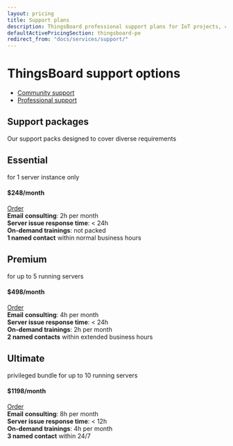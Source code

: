 ```yaml
---
layout: pricing
title: Support plans
description: ThingsBoard professional support plans for IoT projects, cloud infrastructure support
defaultActivePricingSection: thingsboard-pe
redirect_from: "docs/services/support/"
---
```


<div class="container">
    <div class="pricing-header">
       <div class="pricing-hero">
        <div class="pricing-hero-content">
            <h1>ThingsBoard support options</h1>
        </div>
       </div>
       <nav id="inner-navigation" class="inner-navigation">
         <ul id="menu-pricing-navigation-1" class="menu">
            <li id="menu-item-thingsboard-ce" class="menu-item tb-logo">
                <a id="Serv_Support_CS" class="gtm_button" href="javascript:void(0);" onClick="activatePricingSection('thingsboard-ce')
">Community support</a>
            </li>
            <li id="menu-item-thingsboard-pe" class="menu-item tb-logo active">
                <a id="Serv_Support_PS" class="gtm_button" href="javascript:void(0);" onClick="activatePricingSection('thingsboard-pe')
">Professional support</a>
            </li>
         </ul>
       </nav> 
    </div>
    <div class="pricing-header-divider">
    </div>
</div>

<div id="thingsboard-ce" class="pricing-content" style="display: none;">
    <div class="pricing-div">
        <div class="container">
            <div class="pricing-section pricing-community active" id="community">
               <div class="row justify-content-center">
                    <div class="col-md-8 col-lg-6 col-xl-4 mb-4 community-card-to-animate card-to-animate">
                        <div class="pricing-square support-cards">
                            <h2>Community support</h2>
                            <div class="community-support-card">
                                <p>
                                    Community support is free-of-charge option. It is a volunteering initiative, provided by our team. Please, be aware that support is one of ThingsBoard Inc. business fields. Although our engineers (as many of our customers know) successfully handle user's requests in their free time. Community support doesn't mean any obligation for ThingsBoard Inc. We encourage you to:
                                </p>
                                <ul>
                                    <li>
                                        <img class="filter-icon" src="https://img.thingsboard.io/feature-logo/guides.svg" alt="Documentation icon">
                                        <a href="/docs">Read documentation</a>
                                    </li>
                                    <li>
                                        <img src="https://img.thingsboard.io/pricing/yootube-icon.svg" alt="YouTube icon">
                                        <span>Subscribe to our <a href="https://www.youtube.com/c/thingsboard">YouTube channel</a></span>
                                    </li>
                                    <li>
                                        <img src="https://img.thingsboard.io/pricing/education-icon.svg" alt="Education icon">
                                        <span>Keep an eye on our <a href="https://www.youtube.com/watch?v=M0CaascgDmg&list=PLYEKB_XwLCZJ6T8RPLTjRwMw0eoabpEKO">free Education course updates</a></span>
                                    </li>
                                </ul>
                                <p>So, most demanded tutorials, samples and guides are available 24/7.</p>
                                <p>
                                    Customer may also rely on answers from ThingsBoard <a href="https://github.com/thingsboard/thingsboard/issues">community on GitHub</a> (issues page), start <a href="https://stackoverflow.com/questions/tagged/thingsboard">Stack Overflow</a> themes.
                                </p>
                                <div class="row justify-content-center mt-4">
                                    <a id="Serv_Support_CS_HelpMe" class="btn-blue btn-pricing gtm_button" href="/docs/contact-us/?subject=Technical%20Support">
                                        Help me!
                                    </a>
                                </div>
                            </div>
                        </div>
                    </div>
               </div>
            </div>
        </div>
    </div>     
</div>


<div id="thingsboard-pe" class="pricing-content">
    <div class="container">
        <div class="pricing-content-header row">
            <div class="pricing-content-description pricing-cloud active col-lg-6">
                <h2>Support packages</h2>
                <div class="pricing-content-details">
                    Our support packs designed to cover diverse requirements
                </div>
            </div>
        </div>
        <div class="pricing-div">
            <div class="pricing-section pricing-pay-as-you-go active" id="payAsYouGo">
               <div class="row justify-content-center">
                    <div class="col-md-6 col-lg-4 col-xl mb-4 card-to-animate">
                        <div class="pricing-square support-cards">
                            <h2>Essential</h2>
                            <div class="pricing-square-description">
                                <p>for 1 server instance only</p>
                            </div>
                            <h4 class="pricing-square-price mb-4">
                                $248<span>/month</span>
                            </h4>
                            <div class="row justify-content-center">
                                <a id="Serv_Support_PS_Essential" class="btn-blue btn-pricing gtm_button" href="/docs/contact-us/?subject=Technical%20Support">
                                    Order
                                </a>
                            </div>
                            <div class="pricing-square-item">
                                <strong>Email</strong> <strong>consulting</strong>: 2h per month
                            </div>
                            <div class="pricing-square-item">
                                <b>Server issue response time</b>: < 24h
                            </div>
                            <div class="pricing-square-item">
                                <b>On-demand trainings</b>: not packed
                            </div>
                            <div class="pricing-square-item">
                                <b>1 named contact</b> within normal business hours
                            </div>
                        </div>
                    </div>
                    <div class="col-md-6 col-lg-4 col-xl mb-4 card-to-animate">
                        <div class="pricing-square support-cards">
                            <h2>Premium</h2>
                            <div class="pricing-square-description">
                                <p>for up to 5 running servers</p>
                            </div>
                            <h4 class="pricing-square-price mb-4">
                                $498<span>/month</span>
                            </h4>
                            <div class="row justify-content-center">
                                <a id="Serv_Support_PS_Premium" class="btn-blue btn-pricing gtm_button" href="/docs/contact-us/?subject=Technical%20Support">
                                    Order
                                </a>
                            </div>
                            <div class="pricing-square-item">
                                <strong>Email</strong> <strong>consulting</strong>: 4h per month
                            </div>
                            <div class="pricing-square-item">
                                <b>Server issue response time</b>: < 24h
                            </div>
                            <div class="pricing-square-item">
                                <b>On-demand trainings</b>: 2h per month
                            </div>
                            <div class="pricing-square-item">
                                <b>2 named contacts</b> within extended business hours
                            </div>
                        </div>
                    </div>
                    <div class="col-md-6 col-lg-4 col-xl mb-4 card-to-animate">
                        <div class="pricing-square support-cards">
                            <h2>Ultimate</h2>
                            <div class="pricing-square-description">
                                <p>privileged bundle for up to 10 running servers</p>
                            </div>
                            <h4 class="pricing-square-price mb-4">
                                $1198<span>/month</span>
                            </h4>
                            <div class="row justify-content-center">
                                <a id="Serv_Support_PS_Ultimate" class="btn-blue btn-pricing gtm_button" href="/docs/contact-us/?subject=Technical%20Support">
                                    Order
                                </a>
                            </div>
                            <div class="pricing-square-item">
                                <strong>Email</strong> <strong>consulting</strong>: 8h per month
                            </div>
                            <div class="pricing-square-item">
                                <b>Server issue response time</b>: < 12h
                            </div>
                            <div class="pricing-square-item">
                                <b>On-demand trainings</b>: 4h per month
                            </div>
                            <div class="pricing-square-item">
                                <b>3 named contact</b> within 24/7
                            </div>
                        </div>
                    </div>
               </div>
            </div>
        </div>
    </div>
</div>



